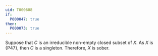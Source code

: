 ```yaml
---
uid: T000608
if:
  P000047: true
then:
  P000073: true
---
```


Suppose that $C$ is an irreducible non-empty closed subset of $X$. As $X$ is {P47}, then $C$ is a singleton. Therefore, $X$ is sober.
